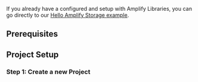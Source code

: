 <amplify-callout warning>

If you already have a configured and setup with Amplify Libraries, you can go directly to our [Hello Amplify Storage example](~/lib/storage/getting-started.md).

</amplify-callout>

## Prerequisites

<inline-fragment platform="ios" src="~/lib/getting-started-amplify/fragments/ios/10_preReq.md"></inline-fragment>
<inline-fragment platform="android" src="~/lib/getting-started-amplify/fragments/android/10_preReq.md"></inline-fragment>

## Project Setup

### Step 1: Create a new Project

<inline-fragment platform="ios" src="~/lib/getting-started-amplify/fragments/ios/20_createProject.md"></inline-fragment>

<!--This adds Step 2  -->
<inline-fragment platform="ios" src="~/lib/getting-started-amplify/fragments/ios/30_cocoaPods.md"></inline-fragment>

<!--This adds Step 3  -->
<inline-fragment platform="ios" src="~/lib/getting-started-amplify/fragments/ios/40_verifyAmplifyLibraries.md"></inline-fragment>

<!--This adds Step 4  -->
<inline-fragment platform="ios" src="~/lib/getting-started-amplify/fragments/native_common/50_provisionBackend.md"></inline-fragment>

<!--This adds Step 5  -->
<inline-fragment platform="ios" src="~/lib/getting-started-amplify/fragments/native_common/60_verifyBackend.md"></inline-fragment>
<inline-fragment platform="android" src="~/lib/getting-started-amplify/fragments/native_common/60_verifyBackend.md"></inline-fragment>

<!-- Next Steps -->
<inline-fragment platform="ios" src="~/lib/getting-started-amplify/fragments/native_common/70_nextSteps.md"></inline-fragment>
<inline-fragment platform="android" src="~/lib/getting-started-amplify/fragments/native_common/70_nextSteps.md"></inline-fragment>
